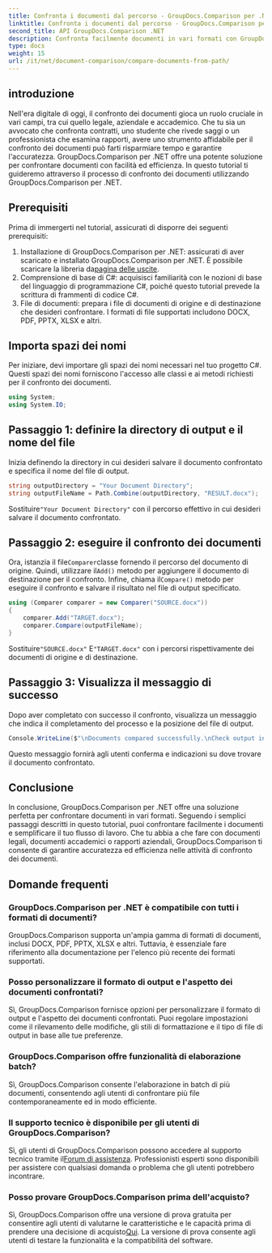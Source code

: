 ```yaml
---
title: Confronta i documenti dal percorso - GroupDocs.Comparison per .NET
linktitle: Confronta i documenti dal percorso - GroupDocs.Comparison per .NET
second_title: API GroupDocs.Comparison .NET
description: Confronta facilmente documenti in vari formati con GroupDocs.Comparison per .NET. Risparmia tempo e garantisci precisione nelle attività legali, accademiche e aziendali.
type: docs
weight: 15
url: /it/net/document-comparison/compare-documents-from-path/
---
```

## introduzione
Nell'era digitale di oggi, il confronto dei documenti gioca un ruolo cruciale in vari campi, tra cui quello legale, aziendale e accademico. Che tu sia un avvocato che confronta contratti, uno studente che rivede saggi o un professionista che esamina rapporti, avere uno strumento affidabile per il confronto dei documenti può farti risparmiare tempo e garantire l'accuratezza. GroupDocs.Comparison per .NET offre una potente soluzione per confrontare documenti con facilità ed efficienza. In questo tutorial ti guideremo attraverso il processo di confronto dei documenti utilizzando GroupDocs.Comparison per .NET.
## Prerequisiti
Prima di immergerti nel tutorial, assicurati di disporre dei seguenti prerequisiti:
1. Installazione di GroupDocs.Comparison per .NET: assicurati di aver scaricato e installato GroupDocs.Comparison per .NET. È possibile scaricare la libreria da[pagina delle uscite](https://releases.groupdocs.com/comparison/net/).
2. Comprensione di base di C#: acquisisci familiarità con le nozioni di base del linguaggio di programmazione C#, poiché questo tutorial prevede la scrittura di frammenti di codice C#.
3. File di documenti: prepara i file di documenti di origine e di destinazione che desideri confrontare. I formati di file supportati includono DOCX, PDF, PPTX, XLSX e altri.

## Importa spazi dei nomi
Per iniziare, devi importare gli spazi dei nomi necessari nel tuo progetto C#. Questi spazi dei nomi forniscono l'accesso alle classi e ai metodi richiesti per il confronto dei documenti.
```csharp
using System;
using System.IO;
```
## Passaggio 1: definire la directory di output e il nome del file
Inizia definendo la directory in cui desideri salvare il documento confrontato e specifica il nome del file di output.
```csharp
string outputDirectory = "Your Document Directory";
string outputFileName = Path.Combine(outputDirectory, "RESULT.docx");
```
 Sostituire`"Your Document Directory"` con il percorso effettivo in cui desideri salvare il documento confrontato.
## Passaggio 2: eseguire il confronto dei documenti
 Ora, istanzia il file`Comparer`classe fornendo il percorso del documento di origine. Quindi, utilizzare il`Add()` metodo per aggiungere il documento di destinazione per il confronto. Infine, chiama il`Compare()` metodo per eseguire il confronto e salvare il risultato nel file di output specificato.
```csharp
using (Comparer comparer = new Comparer("SOURCE.docx"))
{
    comparer.Add("TARGET.docx");
    comparer.Compare(outputFileName);
}
```
 Sostituire`"SOURCE.docx"` E`"TARGET.docx"` con i percorsi rispettivamente dei documenti di origine e di destinazione.
## Passaggio 3: Visualizza il messaggio di successo
Dopo aver completato con successo il confronto, visualizza un messaggio che indica il completamento del processo e la posizione del file di output.
```csharp
Console.WriteLine($"\nDocuments compared successfully.\nCheck output in {outputDirectory}.");
```
Questo messaggio fornirà agli utenti conferma e indicazioni su dove trovare il documento confrontato.

## Conclusione
In conclusione, GroupDocs.Comparison per .NET offre una soluzione perfetta per confrontare documenti in vari formati. Seguendo i semplici passaggi descritti in questo tutorial, puoi confrontare facilmente i documenti e semplificare il tuo flusso di lavoro. Che tu abbia a che fare con documenti legali, documenti accademici o rapporti aziendali, GroupDocs.Comparison ti consente di garantire accuratezza ed efficienza nelle attività di confronto dei documenti.
## Domande frequenti
### GroupDocs.Comparison per .NET è compatibile con tutti i formati di documenti?
GroupDocs.Comparison supporta un'ampia gamma di formati di documenti, inclusi DOCX, PDF, PPTX, XLSX e altri. Tuttavia, è essenziale fare riferimento alla documentazione per l'elenco più recente dei formati supportati.
### Posso personalizzare il formato di output e l'aspetto dei documenti confrontati?
Sì, GroupDocs.Comparison fornisce opzioni per personalizzare il formato di output e l'aspetto dei documenti confrontati. Puoi regolare impostazioni come il rilevamento delle modifiche, gli stili di formattazione e il tipo di file di output in base alle tue preferenze.
### GroupDocs.Comparison offre funzionalità di elaborazione batch?
Sì, GroupDocs.Comparison consente l'elaborazione in batch di più documenti, consentendo agli utenti di confrontare più file contemporaneamente ed in modo efficiente.
### Il supporto tecnico è disponibile per gli utenti di GroupDocs.Comparison?
 Sì, gli utenti di GroupDocs.Comparison possono accedere al supporto tecnico tramite il[Forum di assistenza](https://forum.groupdocs.com/c/comparison/12). Professionisti esperti sono disponibili per assistere con qualsiasi domanda o problema che gli utenti potrebbero incontrare.
### Posso provare GroupDocs.Comparison prima dell'acquisto?
 Sì, GroupDocs.Comparison offre una versione di prova gratuita per consentire agli utenti di valutarne le caratteristiche e le capacità prima di prendere una decisione di acquisto[Qui](https://releases.groupdocs.com/). La versione di prova consente agli utenti di testare la funzionalità e la compatibilità del software.